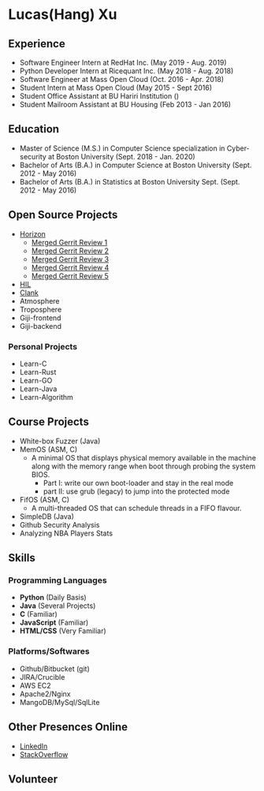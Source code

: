 # Lucas(Hang) Xu

## Experience

* Software Engineer Intern at RedHat Inc. (May 2019 - Aug. 2019)
* Python Developer Intern at Ricequant Inc. (May 2018 - Aug. 2018)
* Software Engineer at Mass Open Cloud (Oct. 2016 - Apr. 2018)
* Student Intern at Mass Open Cloud (May 2015 - Sept 2016)
* Student Office Assistant at BU Hariri Institution ()
* Student Mailroom Assistant at BU Housing (Feb 2013 - Jan 2016)

## Education

* Master of Science (M.S.) in Computer Science specialization in Cyber-security at Boston University (Sept. 2018 - Jan. 2020)
* Bachelor of Arts (B.A.) in Computer Science at Boston University (Sept. 2012 - May 2016)
* Bachelor of Arts (B.A.) in Statistics at Boston University Sept. (Sept. 2012 - May 2016)

## Open Source Projects

* [Horizon]()
  * [Merged Gerrit Review 1](https://review.openstack.org/#/c/449317/)
  * [Merged Gerrit Review 2](https://review.openstack.org/#/c/401361/)
  * [Merged Gerrit Review 3](https://review.openstack.org/#/c/190253/)
  * [Merged Gerrit Review 4](https://review.openstack.org/#/c/438074/)
  * [Merged Gerrit Review 5](https://review.openstack.org/#/c/438038/)
* [HIL]()
* [Clank]()
* Atmosphere
* Troposphere
* Giji-frontend
* Giji-backend

### Personal Projects

* Learn-C
* Learn-Rust
* Learn-GO
* Learn-Java
* Learn-Algorithm

## Course Projects

* White-box Fuzzer (Java)
* MemOS (ASM, C)
  * A minimal OS that displays physical memory available in the machine along with the memory range when boot through probing the system BIOS.
    * Part I: write our own boot-loader and stay in the real mode
    * part II: use grub (legacy) to jump into the protected mode
* FifOS (ASM, C)
  * A multi-threaded OS that can schedule threads in a FIFO flavour.
* SimpleDB (Java)
* Github Security Analysis
* Analyzing NBA Players Stats

## Skills

### Programming Languages

* **Python** (Daily Basis)
* **Java** (Several Projects)
* **C** (Familiar)
* **JavaScript** (Familiar)
* **HTML/CSS** (Very Familiar)

### Platforms/Softwares

* Github/Bitbucket (git)
* JIRA/Crucible
* AWS EC2
* Apache2/Nginx
* MangoDB/MySql/SqlLite

## Other Presences Online

* [LinkedIn]()
* [StackOverflow]()

## Volunteer
